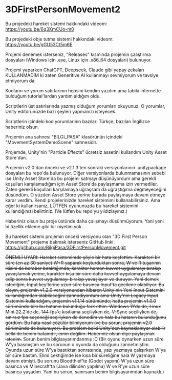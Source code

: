 # 3DFirstPersonMovement2

Bu projedeki hareket sistemi hakkındaki videom: https://youtu.be/6q3XmCUo-m0

Bu projedeki obje tutma sistemi hakkındaki videom: https://youtu.be/gGU53Ct5m6E

Projemi denemek isterseniz, "Releases" kısmında projemin çalıştırma dosyaları (Windows için .exe, Linux için .x86_64 dosyaları) bulunuyor.

Projemi yaparken ChatGPT, Deepseek, Claude gibi yapay zekaları KULLANMADIM ki zaten Generitive AI kullanmayı sevmiyorum ve tavsiye etmiyorum da.

Kodların ve yorum satırlarının hepsini kendim yazdım ama tabiki internette bulduğum tutorial'lardan yardım aldığım oldu.

Scriptlerin üst satırlarında yazmış olduğum yorumları okuyunuz. O yorumlar, Unity editörünüzde bazı şeyleri yapmanızı isteyecek.

Scriptlerin içindeki kod yorumlarının bazıları Türkçe, bazıları İngilizce haberiniz olsun.

Projemin ana sahnesi "BILGI_PASA" klasörünün içindeki "MovementSystemDemoScene" sahnesidir.

Projemde, Unity'nin "Particle Effects" ücretsiz assetini kullandım Unity Asset Store'dan.

Projemin v2.0'dan önceki ve v2.1.3'ten sonraki versiyonlarının .unitypackage dosyaları bu repo'da bulunuyor. Diğer versiyonlarda bulunmamasının sebebi ise Unity Asset Store'da bu projemi satmayı düşünüyordum ama gerekli koşulları karşılamadığım için Asset Store'da paylaşmama izin vermediler. Zaten gerekli koşulları karşılamaya uğraşsam da uğraştığıma değmeyeceğini düşündüm. O yüzden Asset Store yerine burada paylaşmaya devam etmeye karar verdim. Kendi projelerinizde hareket sistemimi kullanabilirsiniz. Ama eğer ki kullanırsanız, LÜTFEN oyununuzda bu hareket sistemini kullandığınızı belirtiniz. (Ve lütfen bu repo'yu yıldızlayınız.)

Haberiniz olsun bu proje üstünde daha çalışmayı düşünmüyorum. Yani yeni bi özellik ekleme gibi bir niyetim yok.

Bu hareket sistemi projemin önceki versiyonu olan "3D First Person Movement" projeme bakmak isterseniz GitHub linki: https://github.com/BilgiPasa/3DFirstPersonMovement.git

~~ÖNEMLİ UYARI: Hareket sistemimde şöyle bir hata keşfettim. Karakteri bir süre (en az 30 saniye) W+R yaparak koşturduktan sonra, W ve R tuşarının ikisini de beraber bıraktığımda; karakter hemen kuvvet uygulamayı bırakıp yavaşlamak yerine, karakter kısa bir süre daha kuvvet uygulamaya devam edip sonra kuvvet uygulamayı bırakıp yavaşlayor ve duruyor. Yani demek istediğim, Input key'lerine uzun süre basınca Input'ta gecikme olabiliyor. Bu olayın, projemin v1.2.0 versiyonundan itibaren Unity'nin Yeni Input Sistemini kullandığımdan olabileceğini zannediyordum ama Unity'nin Legacy Input Sistemini kullandığım, projemin v1.1.14 sürümünde; hatta projemin v1.0.0 sürümünde bile bu hatanın bulunduğu fark ettim. Windows 11'de de, Linux Mint 22.2'de de, 144 fps'e kısıtlama seçiliyken de, V-Sync seçiliyken de, sınırsız fps seçeneği seçiliyken de denedim ve hala bu hatanın bulunduğunu gördüm. Bu hata nasıl çözülür bilmiyorum (ve bu sorun, projemin v2.0 sürümünde de bulunuyor). Bu problem belki Unity'den kaynaklanıyor olabilir belki de benim hatamdır, emin değilim. Haberiniz olsun diye paylaşmak istedim.~~ Sorun benim bilgisayarımdanmış :D (Bir oyunu oynarken uzun süre W'ya basmıştım ve bu sorunun o oyunda da olduğunu zannetmiştim. Oyunda uzun süre W'ya bastıktan sonrasında, yazı yazmaya çalışırken W'ya bir süre bastım. Elimi çektiğimde ise kısa bir süreliğine hala W yazmaya devam etmişti. Bu sorunu Bloodthief'te (Godot yapımı) W'ya uzun süre basınca ve Minecraft'ta (Java dilinden yapılma) W ve R'ye uzun süre basınca yaşadım. Yani bu sorun, sanırsam benim bilgisayarımdan kaynaklı.)
